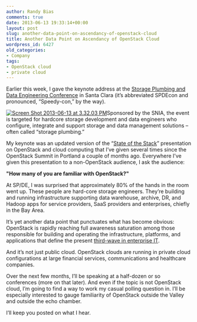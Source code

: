```yaml
---
author: Randy Bias
comments: true
date: 2013-06-13 19:33:14+00:00
layout: post
slug: another-data-point-on-ascendancy-of-openstack-cloud
title: Another Data Point on Ascendancy of OpenStack Cloud
wordpress_id: 6427
old_categories:
- Company
tags:
- OpenStack cloud
- private cloud
---
```


Earlier this week, I gave the keynote address at the [Storage Plumbing and Data Engineering Conference](http://snia.org/spdecon) in Santa Clara (it’s abbreviated SPDEcon and pronounced, “Speedy-con,” by the way).

[![Screen Shot 2013-06-13 at 3.32.03 PM](http://www.cloudscaling.com/wp-content/uploads/2013/06/Screen-Shot-2013-06-13-at-3.32.03-PM-300x51.png)](http://snia.org/spdecon)Sponsored by the SNIA, the event is targeted for hardcore storage development and data engineers who configure, integrate and support storage and data management solutions – often called “storage plumbing.”

My keynote was an updated version of the “[State of the Stack](http://go.cloudscaling.com/state-of-the-stack-2013)” presentation on OpenStack and cloud computing that I’ve given several times since the OpenStack Summit in Portland a couple of months ago. Everywhere I’ve given this presentation to a non-OpenStack audience, I ask the audience:

**"How many of you are familiar with OpenStack?"**
> 
> </blockquote>

At SP/DE, I was surprised that approximately 80% of the hands in the room went up. These people are hard-core storage engineers. They’re building and running infrastructure supporting data warehouse, archive, DR, and Hadoop apps for service providers, SaaS providers and enterprises, chiefly in the Bay Area.

It’s yet another data point that punctuates what has become obvious: OpenStack is rapidly reaching full awareness saturation among those responsible for building and operating the infrastructure, platforms, and applications that define the present [third-wave in enterprise IT](http://www.cloudscaling.com/blog/cloud-computing/the-evolution-of-it-towards-cloud-computing-vmworld/).

And it’s not just public cloud. OpenStack clouds are running in private cloud configurations at large financial services, communications and healthcare companies.

Over the next few months, I’ll be speaking at a half-dozen or so conferences (more on that later). And even if the topic is not OpenStack cloud, I’m going to find a way to work my casual polling question in. I’ll be especially interested to gauge familiarity of OpenStack outside the Valley and outside the echo chamber.

I’ll keep you posted on what I hear.
